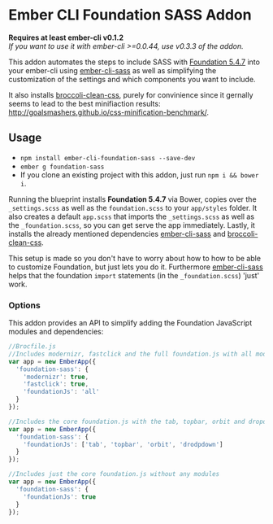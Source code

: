 # Ember CLI Foundation SASS Addon
**Requires at least ember-cli v0.1.2**  
*If you want to use it with ember-cli >=0.0.44, use v0.3.3 of the addon.*

This addon automates the steps to include SASS with [Foundation 5.4.7](https://github.com/zurb/foundation) into your ember-cli using [ember-cli-sass](https://github.com/aexmachina/ember-cli-sass) as well as simplifying the customization of the settings and which components you want to include.

It also installs [broccoli-clean-css](https://github.com/shinnn/broccoli-clean-css), purely for convinience since it gernally seems to lead to the best minifiaction results: http://goalsmashers.github.io/css-minification-benchmark/.

## Usage

* `npm install ember-cli-foundation-sass --save-dev`
* `ember g foundation-sass`
* If you clone an existing project with this addon, just run `npm i && bower i`.

Running the blueprint installs **Foundation 5.4.7** via Bower, copies over the `_settings.scss` as well as the `foundation.scss` to your `app/styles` folder.
It also creates a default `app.scss` that imports the `_settings.scss` as well as the `_foundation.scss`, so you can get serve the app immediately. Lastly, it installs the already mentioned dependencies [ember-cli-sass](https://github.com/aexmachina/ember-cli-sass) and [broccoli-clean-css](https://github.com/shinnn/broccoli-clean-css).

This setup is made so you don't have to worry about how to how to be able to customize Foundation, but just lets you do it. Furthermore [ember-cli-sass](https://github.com/aexmachina/ember-cli-sass) helps that the foundation `import` statements (in the `_foundation.scss`) 'just' work.


### Options

This addon provides an API to simplify adding the Foundation JavaScript modules and dependencies:

```js
//Brocfile.js
//Includes modernizr, fastclick and the full foundation.js with all modules
var app = new EmberApp({
  'foundation-sass': {
    'modernizr': true,
    'fastclick': true,
    'foundationJs': 'all'
  }
});

//Includes the core foundation.js with the tab, topbar, orbit and dropdown module
var app = new EmberApp({
  'foundation-sass': {
    'foundationJs': ['tab', 'topbar', 'orbit', 'drodpdown']
  }
});

//Includes just the core foundation.js without any modules
var app = new EmberApp({
  'foundation-sass': {
    'foundationJs': true
  }
});
```

